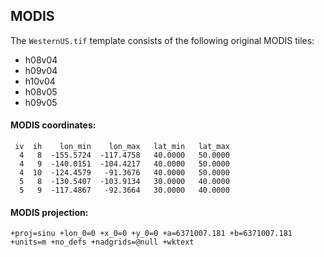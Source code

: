 ## MODIS

The `WesternUS.tif` template consists of the following original MODIS tiles:

* h08v04
* h09v04
* h10v04
* h08v05
* h09v05

#### MODIS coordinates:

```
 iv  ih    lon_min    lon_max   lat_min   lat_max
  4   8  -155.5724  -117.4758   40.0000   50.0000
  4   9  -140.0151  -104.4217   40.0000   50.0000
  4  10  -124.4579   -91.3676   40.0000   50.0000
  5   8  -130.5407  -103.9134   30.0000   40.0000
  5   9  -117.4867   -92.3664   30.0000   40.0000
```

#### MODIS projection:

```
+proj=sinu +lon_0=0 +x_0=0 +y_0=0 +a=6371007.181 +b=6371007.181 +units=m +no_defs +nadgrids=@null +wktext
```
